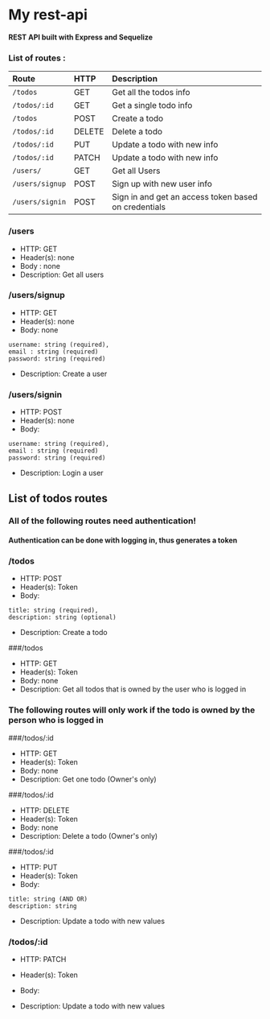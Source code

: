 # My rest-api 
**REST API built with Express and Sequelize**

### List of routes : 
| Route        | HTTP   | Description                 |
|:-------------|:-------|:----------------------------|
| `/todos`     | GET    | Get all the todos info      |
| `/todos/:id` | GET    | Get a single todo info      |
| `/todos`     | POST   | Create a todo               |
| `/todos/:id` | DELETE | Delete a todo               |
| `/todos/:id` | PUT    | Update a todo with new info |
| `/todos/:id` | PATCH  | Update a todo with new info |
| `/users/` | GET | Get all Users 
| `/users/signup` | POST | Sign up with new user info                           |
| `/users/signin` | POST | Sign in and get an access token based on credentials |



### /users
* HTTP: GET
* Header(s): none
* Body : none
* Description: Get all users

### /users/signup
* HTTP: GET
* Header(s): none
* Body: none
```
username: string (required),
email : string (required)
password: string (required)
```
* Description: Create a user


### /users/signin
* HTTP: POST
* Header(s): none
* Body: 
```
username: string (required),
email : string (required)
password: string (required)
```
* Description: Login a user


## List of todos routes
### **All of the following routes need authentication!**
#### **Authentication can be done with logging in, thus generates a token**
### /todos
* HTTP: POST
* Header(s): Token
* Body: 
```
title: string (required),
description: string (optional)
```
* Description: Create a todo

###/todos
* HTTP: GET
* Header(s): Token
* Body: none
* Description: Get all todos that is owned by the user who is logged in

### **The following routes will only work if the todo is owned by the person who is logged in** ###

###/todos/:id
* HTTP: GET
* Header(s): Token
* Body: none
* Description: Get one todo (Owner's only)

###/todos/:id
* HTTP: DELETE
* Header(s): Token
* Body: none
* Description: Delete a todo (Owner's only)

###/todos/:id
* HTTP: PUT
* Header(s): Token
* Body: 
```
title: string (AND OR)
description: string 
```
* Description: Update a todo with new values

### /todos/:id
* HTTP: PATCH
* Header(s): Token
* Body: 

* Description: Update a todo with new values